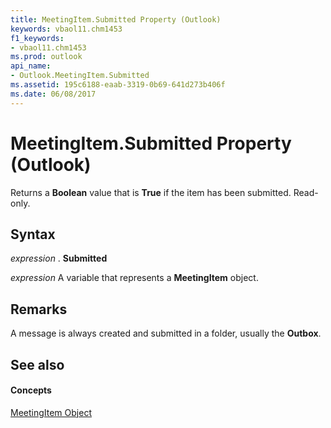 ```yaml
---
title: MeetingItem.Submitted Property (Outlook)
keywords: vbaol11.chm1453
f1_keywords:
- vbaol11.chm1453
ms.prod: outlook
api_name:
- Outlook.MeetingItem.Submitted
ms.assetid: 195c6188-eaab-3319-0b69-641d273b406f
ms.date: 06/08/2017
---
```



# MeetingItem.Submitted Property (Outlook)

Returns a  **Boolean** value that is **True** if the item has been submitted. Read-only.


## Syntax

 _expression_ . **Submitted**

 _expression_ A variable that represents a **MeetingItem** object.


## Remarks

A message is always created and submitted in a folder, usually the  **Outbox**. 


## See also


#### Concepts


[MeetingItem Object](meetingitem-object-outlook.md)

